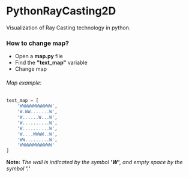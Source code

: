 # PythonRayCasting2D
Visualization of Ray Casting technology in python.
### How to change map?

+ Open a **map.py** file
+ Find the **"text_map"** variable
+ Change map

###### Map example:
```python
text_map = [
    'WWWWWWWWWWWW',
    'W.WW.......W',
    'W......W...W',
    'W..........W',
    'W..........W',
    'W....WWWW..W',
    'WW.........W',
    'WWWWWWWWWWWW'
] 
```
**Note:** _The wall is indicated by the symbol ***'W'***, and empty space by the symbol ***'.'***_
